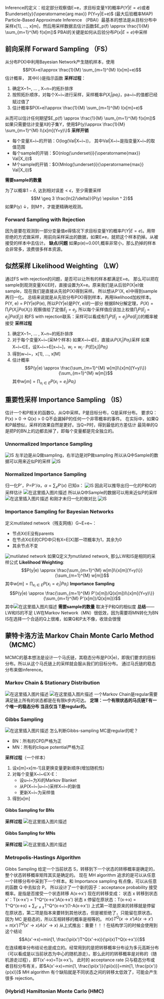 
Inference的定义：给定部分观察值E=e，求目标变量Y的概率$P(Y|E=e)$或者 $\underset{y}{\operatorname{arg max}} P(Y=y|E=e)$ (最大后验概率MAP)
Particle-Based Approximate Inference （PBAI）最基本的想法是从目标分布中采样x[1], ..., x[m]，然后用采样数据去估计函数$E_p(f) \approx \frac{1}{M} \sum_{m=1}^{M} f(x[m])$ 
PBAI的关键是如何从后验分布$P(x|E=e)$中采样
## 前向采样 Forward Sampling （FS）
从分布P(X)中利用Bayesian Network产生随机样本，使用$$P(X=e)\approx \frac{1}{M} \sum_{m=1}^{M} I(x[m]=e)$$
估计概率， 其中I(·)是指示函数
**采样过程**：
1. 确定X~1~, ... , X~n~的拓扑排序
2. 按照拓扑顺序，对每个X~i~进行采样，采样概率$P(X_i|pa_i)$，pa~i~的值都已经赋过值了
3. 估计概率$P(X=e)\approx \frac{1}{M} \sum_{m=1}^{M} I(x[m]=e)$

从而可以估计任何期望$E_p(f) \approx \frac{1}{M} \sum_{m=1}^{M} f(x[m])$ 
如果只需要估计变量X的子集Y，使用$P(y)\approx \frac{1}{M} \sum_{m=1}^{M} I\{x[m](Y=y)\}$
**采样开销**

 - 每个变量X~i~的开销：O(log(Val|X~i~))， 其中Val|X~i~是指变量X~i~的取值范围
 - 每个sample的开销：$O(nlog(\underset{i}{\operatorname{max}} Val|X_i))$
 - M个sample的开销：$O(Mnlog(\underset{i}{\operatorname{max}} Val|X_i))$

**需要sample的数量**

为了以概率$1-\delta$, 达到相对误差$< \epsilon$，至少需要采样$$M \geq 3 \frac{ln(2/\delta)}{P(y) \epsilon ^ 2}$$
如果P(y) ↓，则M↑，才能更精确地观测。
### Forward Sampling with Rejection
因为是要在观测到一部分变量值e得情况下求目标变量Y的概率$P(Y|E=e)$。用带拒绝的方式做采样，用前向采样采出的数据，如果E≠e，就把这个样本扔掉。从被接受的样本中去估计。
**缺点/问题** 如果p(e)=0.001,概率非常小，那么扔掉的样本会非常多，浪费很多样本资源。

## 似然采样 Likelihood Weighting （LW）
通过FS with rejection的问题，是否可以让所有的样本都满足E=e。
那么可以把在sample到观测变量X∈E时，直接设置为X=e。原来我们是从后验P(X|e)做sample，现在我们是直接从先验P(X)得到采样。
所以想从P'(X, e)中得到sample再归一化。
总结来说就是从先验分布P(X)得到样本，再用likelihood加权样本。
P(Y, e) = P(Y|e)P(e), 所以P(Y|e)是P(Y, e)的一部分
根据BN分解定理，$P(X)=\prod_i P(X_i|Pa(X_i))$
观察值给了定值$E_j=e_j$, 所以每个采样值应该加上权值$\prod_{j}P(E_j=e_j|Pa(E_j))$
和FS with rejection联系：采样可以看成有$\prod_{j}P(E_j=e_j|Pa(E_j))$的概率被接受
**采样过程**
1. 确定X~1~, ... , X~n~的拓扑排序
2. 对于每个变量X~i~(采M个样本)
	如果X~i~∉E，直接从$P(X_i|Pa_i)$采样
	如果X~i~∈E，设X~i~=E[x~i~]，$w_i = w_i · P(E[x_i]|Pa_i)$
3. 得到w~i~，x[1], ..., x[M]
4. 估计概率$$P(y|e) \approx \frac{\sum_{m=1}^{M} w[m]I\{x[m](Y=y)\}}{\sum_{m=1}^{M} w[m]}$$
其中$w[m]=\prod_{x_i \in E}P(x_i=e_i|Pa_i)$
## 重要性采样 Importance Sampling （IS）
估计一个和P相关的函数Q，从Q中采样。P是目标分布，Q是采样分布。
要求Q：P(x) > 0 → Q(x) > 0
Q不会漏掉P的任何一个非零概率的事件。
在实际中，如果Q和P越想似，采样的效果自然是更好。当Q=P时，得到最低的方差估计
最简单的Q是把P的BN上的边都去掉了，即每个变量都是完全独立的。
### Unnormalized Importance Sampling
![IS](https://img-blog.csdnimg.cn/2018122218345624.png)
左半边是从Q做sampling，右半边是对P做sampling
所以从Q中Sample的数据可以用来近似P的采样
![IS](https://img-blog.csdnimg.cn/20181222183558234.png)
### Normalized Importance Sampling
归一化P'，P=P'/α，$\alpha=\sum_x P'(x)$
已知α：
![IS](https://img-blog.csdnimg.cn/2018122218410039.png)
因此可以推导出归一化的P和Q的采样估计
![在这里插入图片描述](https://img-blog.csdnimg.cn/20181222184128386.png?x-oss-process=image/watermark,type_ZmFuZ3poZW5naGVpdGk,shadow_10,text_aHR0cHM6Ly9ibG9nLmNzZG4ubmV0L3FxXzIwNjA3MTg5,size_16,color_FFFFFF,t_70)
所以从Q中Sample的数据可以用来近似P的采样
![在这里插入图片描述](https://img-blog.csdnimg.cn/20181222184622950.png)
和刚才未归一化的做对比
![IS](https://img-blog.csdnimg.cn/20181222183558234.png)
### Importance Sampling for Bayesian Networks
定义mutilated network（残支网络）G~E=e~：

- 节点X∈E没有parents
- 在节点X∈E的CPD中只有X=E[X]那一项概率为1，其余为0
- 其余节点不变

![mutilated network](https://img-blog.csdnimg.cn/20181222185125204.png)
如果Q定义为mutilated network, 那么LW和IS是相同的采样公式
**Likelihood Weighting**:
$$P(y|e) \approx \frac{\sum_{m=1}^{M} w[m]I\{x[m](Y=y)\}}{\sum_{m=1}^{M} w[m]}$$
其中$w[m]=\prod_{x_i \in E}P(x_i=e_i|Pa_i)$
**Importance Sampling**
$$P(y|e) \approx \frac{\sum_{m=1}^{M} P'(x[m])/Q(x[m])I\{x[m](Y=y)\}}{\sum_{m=1}^{M} P'(x[m])/Q(x[m])}$$
其中![在这里插入图片描述](https://img-blog.csdnimg.cn/20181222190212660.png)
**需要sample的数量**
取决于P和Q的相似度
**总结**——LW和IS的不足
LW在Markov Network（MN）很低效，因为需要将MN转化为BN
IS在选择一个合适的Q上很难，如果Q和P太不像，收敛会很慢
## 蒙特卡洛方法 Markov Chain Monte Carlo Method（MCMC）
MCMC的基本想法是设计一个马氏链，其稳态分布是P(X|e)，即我们要求的目标分布。所以从这个马氏链上的采样就会服从我们的目标分布。
通过马氏链的稳态分布来做inference。
### Markov Chain & Stationary Distribution
![在这里插入图片描述](https://img-blog.csdnimg.cn/20181222190802777.png)
![在这里插入图片描述](https://img-blog.csdnimg.cn/20181222190817152.png)
一个Markov Chain是regular需要满足链上所有的状态都是在有限k步内可达。
**定理：一个有限状态的马氏链T有一个唯一的稳态分布 当且仅当 T是regular的。**

### Gibbs Sampling
![在这里插入图片描述](https://img-blog.csdnimg.cn/20181222191750195.png)
怎么判断Gibbs-sampling MC是regular的呢？

- BN：所有的CPD严格为正
- MN：所有的clique potential严格为正

**采样过程**（一个样本）
1. 设x[m]=x[m-1]且更换变量更新顺序(增加随机性)
2. 对每个变量X~i~∈X-E：
	- 设u~i~为Xi的Markov Blanket
	- 从P(X~i~|u~i~)采样X~i~的新值
	- 更新X~i~为采样值
3. 得到x[m]
#### Gibbs Sampling for BNs
**采样过程**
![在这里插入图片描述](https://img-blog.csdnimg.cn/20181222192951919.png?x-oss-process=image/watermark,type_ZmFuZ3poZW5naGVpdGk,shadow_10,text_aHR0cHM6Ly9ibG9nLmNzZG4ubmV0L3FxXzIwNjA3MTg5,size_16,color_FFFFFF,t_70)
#### Gibbs Sampling for MNs
**采样过程**
![在这里插入图片描述](https://img-blog.csdnimg.cn/20181222193053624.png?x-oss-process=image/watermark,type_ZmFuZ3poZW5naGVpdGk,shadow_10,text_aHR0cHM6Ly9ibG9nLmNzZG4ubmV0L3FxXzIwNjA3MTg5,size_16,color_FFFFFF,t_70)
### Metropolis-Hastings Algorithm
Gibbs Sampling 给定一个当前状态 S，转移到下一个状态的转移概率是确定的，整个状态转移概率矩阵其实是确定的。
现在 MH algorithm 追求的是可以从任意一个转移分布中采到下一个样本。和 Importance sampling 有点像，可以从任意的函数 Q 中去拟合 P。
所以设计了一个新的因子：acceptance probability 接受概率。是指是否接受一个状态转移 A(x→x')
现在的转移变成：
状态 x 转移到状态 x'：T(x→x') = T^Q^(x→x')A(x→x')
状态 x 停留在原状态：T(x→x) = T^Q^(x→x) + $\sum_{x'\neq x}$T^Q^(x→x')(1-A(x→x'))
上式第一项是原来的转移就是停留在原状态，第二项是指本来要转到其他状态，但是被拒绝了，只能留在原状态。
因为 MC 是稳态的，所以互相转移的概率是相等的。
$\pi(x)T^Q(x→x')A(x→x')=\pi(x')T^Q(x'→x)A(x'→x)$
从上式推出：重要！！！在结构学习的时候会使用到这个结论$$A(x'→x)=min[1, \frac{\pi(x')T^Q(x'→x)}{\pi(x)T^Q(x→x')}]$$
在连续概率分布结论也是成立的。经常用到的是把转移概率分布设为多元高斯分布（可以看成是以当前状态为中心的随机游走）。那么此时的转移概率是对称的（随机游走过程），即T(x'→x)=T(x→x')。
此时的 acceptance rate 只与稳态分布或者目标分布有关，即$A(x'→x)=min[1, \frac{\pi(x')}{\pi(x)}]=min[1, \frac{p(x')}{p(x)}]$
MH algorithm 有个缺陷就是不同状态之间的转移太低效了，可能会产生很多 rejection。

### (Hybrid) Hamiltonian Monte Carlo (HMC)